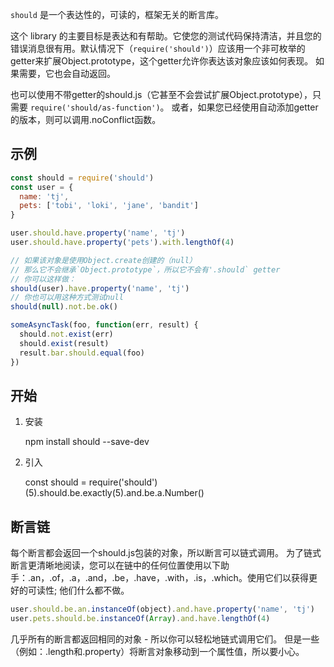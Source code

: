 `should` 是一个表达性的，可读的，框架无关的断言库。

这个 library 的主要目标是表达和有帮助。它使您的测试代码保持清洁，并且您的错误消息很有用。默认情况下（`require('should')`）应该用一个非可枚举的getter来扩展Object.prototype，这个getter允许你表达该对象应该如何表现。
如果需要，它也会自动返回。

也可以使用不带getter的should.js（它甚至不会尝试扩展Object.prototype），只需要 `require('should/as-function')`。
或者，如果您已经使用自动添加getter的版本，则可以调用.noConflict函数。

## 示例

```js
const should = require('should')
const user = {
  name: 'tj',
  pets: ['tobi', 'loki', 'jane', 'bandit']
}

user.should.have.property('name', 'tj')
user.should.have.property('pets').with.lengthOf(4)

// 如果该对象是使用Object.create创建的（null）
// 那么它不会继承`Object.prototype`，所以它不会有'.should` getter
// 你可以这样做：
should(user).have.property('name', 'tj')
// 你也可以用这种方式测试null
should(null).not.be.ok()

someAsyncTask(foo, function(err, result) {
  should.not.exist(err)
  should.exist(result)
  result.bar.should.equal(foo)
})
```

## 开始

1. 安装

    npm install should --save-dev

2. 引入

    const should = require('should')
    (5).should.be.exactly(5).and.be.a.Number()

## 断言链

每个断言都会返回一个should.js包装的对象，所以断言可以链式调用。
为了链式断言更清晰地阅读，您可以在链中的任何位置使用以下助手：.an，.of，.a，.and，.be，.have，.with，.is，.which。使用它们以获得更好的可读性; 他们什么都不做。

```js
user.should.be.an.instanceOf(object).and.have.property('name', 'tj')
user.pets.should.be.instanceOf(Array).and.have.lengthOf(4)
```

几乎所有的断言都返回相同的对象 - 所以你可以轻松地链式调用它们。
但是一些（例如：.length和.property）将断言对象移动到一个属性值，所以要小心。
